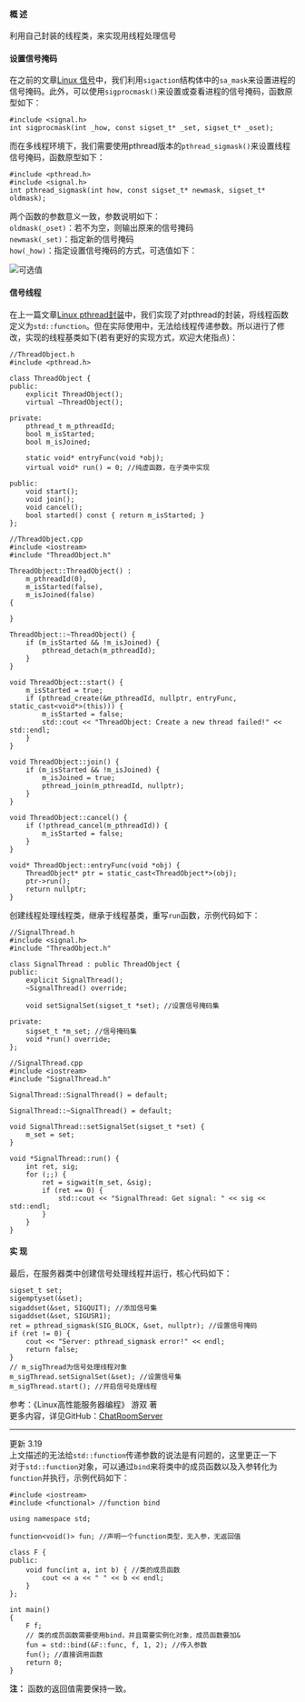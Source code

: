 #### 概 述
利用自己封装的线程类，来实现用线程处理信号

#### 设置信号掩码
在之前的文章[Linux 信号](https://www.jianshu.com/p/10383d4ac963)中，我们利用`sigaction`结构体中的`sa_mask`来设置进程的信号掩码。此外，可以使用`sigprocmask()`来设置或查看进程的信号掩码，函数原型如下：
```
#include <signal.h>
int sigprocmask(int _how, const sigset_t* _set, sigset_t* _oset);
```
而在多线程环境下，我们需要使用pthread版本的`pthread_sigmask()`来设置线程信号掩码，函数原型如下：
```
#include <pthread.h>
#include <signal.h>
int pthread_sigmask(int how, const sigset_t* newmask, sigset_t* oldmask);
```
两个函数的参数意义一致，参数说明如下：  
`oldmask(_oset)`：若不为空，则输出原来的信号掩码  
`newmask(_set)`：指定新的信号掩码  
`how(_how)`：指定设置信号掩码的方式，可选值如下：  

![可选值](https://upload-images.jianshu.io/upload_images/22192996-f8c55ac148546319.png?imageMogr2/auto-orient/strip%7CimageView2/2/w/1240)

#### 信号线程
在上一篇文章[Linux pthread封装](https://www.jianshu.com/p/a154747d3f2d)中，我们实现了对pthread的封装，将线程函数定义为`std::function`。但在实际使用中，无法给线程传递参数。所以进行了修改，实现的线程基类如下(若有更好的实现方式，欢迎大佬指点)：
```
//ThreadObject.h
#include <pthread.h>

class ThreadObject {
public:
    explicit ThreadObject();
    virtual ~ThreadObject();

private:
    pthread_t m_pthreadId;
    bool m_isStarted;
    bool m_isJoined;

    static void* entryFunc(void *obj);
    virtual void* run() = 0; //纯虚函数，在子类中实现

public:
    void start();
    void join();
    void cancel();
    bool started() const { return m_isStarted; }
};

//ThreadObject.cpp
#include <iostream>
#include "ThreadObject.h"

ThreadObject::ThreadObject() :
    m_pthreadId(0),
    m_isStarted(false),
    m_isJoined(false)
{

}

ThreadObject::~ThreadObject() {
    if (m_isStarted && !m_isJoined) {
        pthread_detach(m_pthreadId);
    }
}

void ThreadObject::start() {
    m_isStarted = true;
    if (pthread_create(&m_pthreadId, nullptr, entryFunc, static_cast<void*>(this))) {
        m_isStarted = false;
        std::cout << "ThreadObject: Create a new thread failed!" << std::endl;
    }
}

void ThreadObject::join() {
    if (m_isStarted && !m_isJoined) {
        m_isJoined = true;
        pthread_join(m_pthreadId, nullptr);
    }
}

void ThreadObject::cancel() {
    if (!pthread_cancel(m_pthreadId)) {
        m_isStarted = false;
    }
}

void* ThreadObject::entryFunc(void *obj) {
    ThreadObject* ptr = static_cast<ThreadObject*>(obj);
    ptr->run();
    return nullptr;
}
```
创建线程处理线程类，继承于线程基类，重写`run`函数，示例代码如下：
```
//SignalThread.h
#include <signal.h>
#include "ThreadObject.h"

class SignalThread : public ThreadObject {
public:
    explicit SignalThread();
    ~SignalThread() override;

    void setSignalSet(sigset_t *set); //设置信号掩码集

private:
    sigset_t *m_set; //信号掩码集
    void *run() override;
};

//SignalThread.cpp
#include <iostream>
#include "SignalThread.h"

SignalThread::SignalThread() = default;

SignalThread::~SignalThread() = default;

void SignalThread::setSignalSet(sigset_t *set) {
    m_set = set;
}

void *SignalThread::run() {
    int ret, sig;
    for (;;) {
        ret = sigwait(m_set, &sig);
        if (ret == 0) {
            std::cout << "SignalThread: Get signal: " << sig << std::endl;
        }
    }
}
```

#### 实 现
最后，在服务器类中创建信号处理线程并运行，核心代码如下：
```
sigset_t set;
sigemptyset(&set);
sigaddset(&set, SIGQUIT); //添加信号集
sigaddset(&set, SIGUSR1);
ret = pthread_sigmask(SIG_BLOCK, &set, nullptr); //设置信号掩码
if (ret != 0) {
    cout << "Server: pthread_sigmask error!" << endl;
    return false;
}
// m_sigThread为信号处理线程对象
m_sigThread.setSignalSet(&set); //设置信号集
m_sigThread.start(); //开启信号处理线程
```
参考：《Linux高性能服务器编程》 游双 著  
更多内容，详见GitHub：[ChatRoomServer](https://github.com/cyh1998/ChatRoomServer)
****
更新 3.19  
上文描述的无法给`std::function`传递参数的说法是有问题的，这里更正一下  
对于`std::function`对象，可以通过`bind`来将类中的成员函数以及入参转化为`function`并执行，示例代码如下：
```
#include <iostream>
#include <functional> //function bind

using namespace std;

function<void()> fun; //声明一个function类型，无入参，无返回值

class F {
public:
    void func(int a, int b) { //类的成员函数
        cout << a << " " << b << endl;
    }
};

int main()
{
    F f;
    // 类的成员函数需要使用bind，并且需要实例化对象，成员函数要加&
    fun = std::bind(&F::func, f, 1, 2); //传入参数
    fun(); //直接调用函数
    return 0;
}
```
**注：** 函数的返回值需要保持一致。